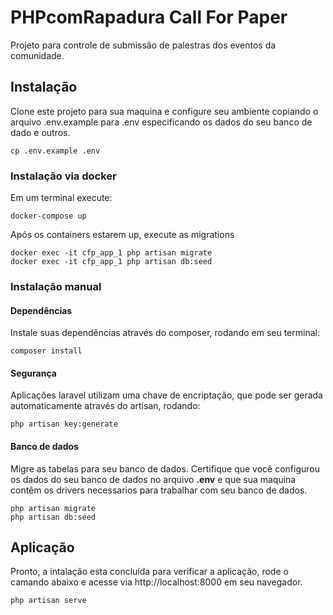 # PHPcomRapadura Call For Paper

Projeto para controle de submissão de palestras dos eventos da comunidade.

## Instalação
Clone este projeto para sua maquina e configure seu ambiente copiando o arquivo
.env.example para .env especificando os dados do seu banco de dado e outros.

```
cp .env.example .env
```
### Instalação via docker

Em um terminal execute:

```
docker-compose up
```

Após os containers estarem up, execute as migrations

```
docker exec -it cfp_app_1 php artisan migrate
docker exec -it cfp_app_1 php artisan db:seed
```

### Instalação manual
#### Dependências
Instale suas dependências através do composer, rodando em seu terminal:

```
composer install
```


#### Segurança
Aplicações laravel utilizam uma chave de encriptação, que pode ser gerada 
automaticamente através do artisan, rodando:

```
php artisan key:generate
```


#### Banco de dados
Migre as tabelas para seu banco de dados. Certifique que você configurou os dados do 
seu banco de dados no arquivo **.env** e que sua maquina contêm os drivers necessarios 
para trabalhar com seu banco de dados. 

```
php artisan migrate
php artisan db:seed
```

## Aplicação
Pronto, a intalação esta concluida para verificar a aplicação, rode o camando abaixo e 
acesse via http://localhost:8000 em seu navegador.

```
php artisan serve
```

